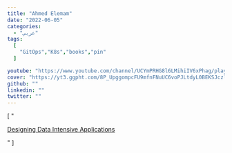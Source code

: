 ```yaml
---
title: "Ahmed Elemam"
date: "2022-06-05"
categories:
  - "عربي"
tags:
  [
    "GitOps","K8s","books","pin"
  ]

youtube: "https://www.youtube.com/channel/UCYmPRHG8l6LMihiIV6xPhag/playlists"
cover: "https://yt3.ggpht.com/8P_UpggompcFU9mfnFNuUC6voPJLtdyL0BEKSJczlALVlraikoIz9L6GMmspQwt2jVNbPC6uoqI=s176-c-k-c0x00ffffff-no-rj"
github: ""
linkedin: ""
twitter: ""
---
```



[ "<p><a href='https://www.youtube.com/watch?v=Ipj7H_vCi6Q&list=PLTRDUPO2OmIljJwE9XMYE_XEgEIWZDCuQ'>Designing Data Intensive Applications</a></p>" ]
